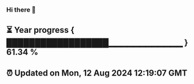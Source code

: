 ### Hi there 👋
⏳ Year progress { ██████████████████▁▁▁▁▁▁▁▁▁▁▁▁ } 61.34 %
---
⏰ Updated on Mon, 12 Aug 2024 12:19:07 GMT
---
